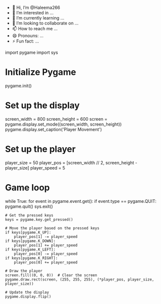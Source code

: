 - 👋 Hi, I’m @Haleema266
- 👀 I’m interested in ...
- 🌱 I’m currently learning ...
- 💞️ I’m looking to collaborate on ...
- 📫 How to reach me ...
- 😄 Pronouns: ...
- ⚡ Fun fact: ...

<!---
Haleema266/Haleema266 is a ✨ special ✨ repository because its `README.md` (this file) appears on your GitHub profile.
You can click the Preview link to take a look at your changes.
--->
import pygame
import sys

# Initialize Pygame
pygame.init()

# Set up the display
screen_width = 800
screen_height = 600
screen = pygame.display.set_mode((screen_width, screen_height))
pygame.display.set_caption('Player Movement')

# Set up the player
player_size = 50
player_pos = [screen_width // 2, screen_height - player_size]
player_speed = 5

# Game loop
while True:
    for event in pygame.event.get():
        if event.type == pygame.QUIT:
            pygame.quit()
            sys.exit()

    # Get the pressed keys
    keys = pygame.key.get_pressed()

    # Move the player based on the pressed keys
    if keys[pygame.K_UP]:
        player_pos[1] -= player_speed
    if keys[pygame.K_DOWN]:
        player_pos[1] += player_speed
    if keys[pygame.K_LEFT]:
        player_pos[0] -= player_speed
    if keys[pygame.K_RIGHT]:
        player_pos[0] += player_speed

    # Draw the player
    screen.fill((0, 0, 0))  # Clear the screen
    pygame.draw.rect(screen, (255, 255, 255), (*player_pos, player_size, player_size))

    # Update the display
    pygame.display.flip()
